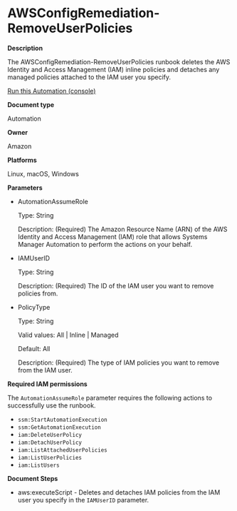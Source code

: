 # AWSConfigRemediation\-RemoveUserPolicies<a name="automation-aws-remove-user-policies"></a>

**Description**

The AWSConfigRemediation\-RemoveUserPolicies runbook deletes the AWS Identity and Access Management \(IAM\) inline policies and detaches any managed policies attached to the IAM user you specify\.

[Run this Automation \(console\)](https://console.aws.amazon.com/systems-manager/automation/execute/AWSConfigRemediation-RemoveUserPolicies)

**Document type**

Automation

**Owner**

Amazon

**Platforms**

Linux, macOS, Windows

**Parameters**
+ AutomationAssumeRole

  Type: String

  Description: \(Required\) The Amazon Resource Name \(ARN\) of the AWS Identity and Access Management \(IAM\) role that allows Systems Manager Automation to perform the actions on your behalf\.
+ IAMUserID

  Type: String

  Description: \(Required\) The ID of the IAM user you want to remove policies from\.
+ PolicyType

  Type: String

  Valid values: All \| Inline \| Managed

  Default: All

  Description: \(Required\) The type of IAM policies you want to remove from the IAM user\.

**Required IAM permissions**

The `AutomationAssumeRole` parameter requires the following actions to successfully use the runbook\.
+ `ssm:StartAutomationExecution`
+ `ssm:GetAutomationExecution`
+ `iam:DeleteUserPolicy`
+ `iam:DetachUserPolicy`
+ `iam:ListAttachedUserPolicies`
+ `iam:ListUserPolicies`
+ `iam:ListUsers`

**Document Steps**
+ aws:executeScript \- Deletes and detaches IAM policies from the IAM user you specify in the `IAMUserID` parameter\.